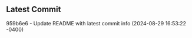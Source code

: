 
## Latest Commit
959b6e6 - Update README with latest commit info (2024-08-29 16:53:22 -0400) <Yunxi-Zhou>
